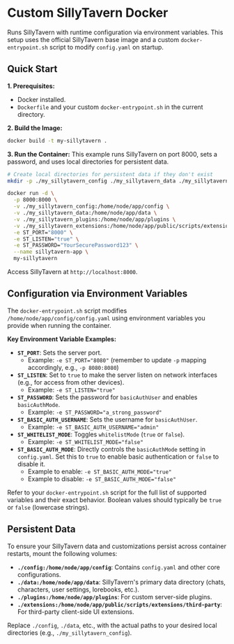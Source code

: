 # Custom SillyTavern Docker

Runs SillyTavern with runtime configuration via environment variables. This setup uses the official SillyTavern base image and a custom `docker-entrypoint.sh` script to modify `config.yaml` on startup.

## Quick Start

**1. Prerequisites:**
* Docker installed.
* `Dockerfile` and your custom `docker-entrypoint.sh` in the current directory.

**2. Build the Image:**
```bash
docker build -t my-sillytavern .
```

**3. Run the Container:**
This example runs SillyTavern on port 8000, sets a password, and uses local directories for persistent data.

```bash
# Create local directories for persistent data if they don't exist
mkdir -p ./my_sillytavern_config ./my_sillytavern_data ./my_sillytavern_plugins ./my_sillytavern_extensions

docker run -d \
  -p 8000:8000 \
  -v ./my_sillytavern_config:/home/node/app/config \
  -v ./my_sillytavern_data:/home/node/app/data \
  -v ./my_sillytavern_plugins:/home/node/app/plugins \
  -v ./my_sillytavern_extensions:/home/node/app/public/scripts/extensions/third-party \
  -e ST_PORT="8000" \
  -e ST_LISTEN="true" \
  -e ST_PASSWORD="YourSecurePassword123" \
  --name sillytavern-app \
  my-sillytavern
```
Access SillyTavern at `http://localhost:8000`.

## Configuration via Environment Variables

The `docker-entrypoint.sh` script modifies `/home/node/app/config/config.yaml` using environment variables you provide when running the container.

**Key Environment Variable Examples:**

* **`ST_PORT`**: Sets the server port.
    * Example: `-e ST_PORT="8080"` (remember to update `-p` mapping accordingly, e.g., `-p 8080:8080`)
* **`ST_LISTEN`**: Set to `true` to make the server listen on network interfaces (e.g., for access from other devices).
    * Example: `-e ST_LISTEN="true"`
* **`ST_PASSWORD`**: Sets the password for `basicAuthUser` and enables `basicAuthMode`.
    * Example: `-e ST_PASSWORD="a_strong_password"`
* **`ST_BASIC_AUTH_USERNAME`**: Sets the username for `basicAuthUser`.
    * Example: `-e ST_BASIC_AUTH_USERNAME="admin"`
* **`ST_WHITELIST_MODE`**: Toggles `whitelistMode` (`true` or `false`).
    * Example: `-e ST_WHITELIST_MODE="false"`
* **`ST_BASIC_AUTH_MODE`**: Directly controls the `basicAuthMode` setting in `config.yaml`. Set this to `true` to enable basic authentication or `false` to disable it.
    * Example to enable: `-e ST_BASIC_AUTH_MODE="true"`
    * Example to disable: `-e ST_BASIC_AUTH_MODE="false"`

Refer to your `docker-entrypoint.sh` script for the full list of supported variables and their exact behavior. Boolean values should typically be `true` or `false` (lowercase strings).

## Persistent Data

To ensure your SillyTavern data and customizations persist across container restarts, mount the following volumes:

* **`./config:/home/node/app/config`**: Contains `config.yaml` and other core configurations.
* **`./data:/home/node/app/data`**: SillyTavern's primary data directory (chats, characters, user settings, lorebooks, etc.).
* **`./plugins:/home/node/app/plugins`**: For custom server-side plugins.
* **`./extensions:/home/node/app/public/scripts/extensions/third-party`**: For third-party client-side UI extensions.

Replace `./config`, `./data`, etc., with the actual paths to your desired local directories (e.g., `./my_sillytavern_config`).